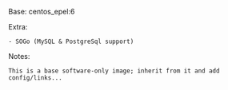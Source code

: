 Base: centos_epel:6

Extra:

    - SOGo (MySQL & PostgreSql support)

Notes:

    This is a base software-only image; inherit from it and add config/links...